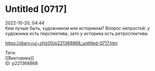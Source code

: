 Untitled [0717]
================

   
 2022-10-20, 04:44   
  Кем лучше быть, художником или историком? Вопрос непростой: у художника есть перспектива, зато у историка есть ретроспектива.   
    
 <https://diary.ru/~zHz00/p221368868_untitled-0717.htm>   
   
 Теги:   
 [[Викторика]]   
 ID: p221368868